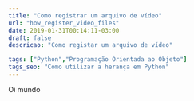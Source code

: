 ```yaml
---
title: "Como registrar um arquivo de vídeo"
url: "how_register_video_files"
date: 2019-01-31T00:14:11-03:00
draft: false
descricao: "Como registar um arquivo de vídeo"

tags: ["Python","Programação Orientada ao Objeto"]
tags_seo: "Como utilizar a herança em Python"
---
```


Oi mundo


